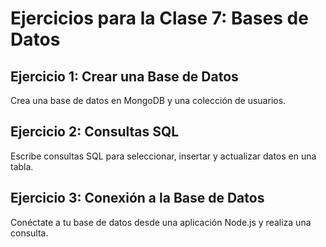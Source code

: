 # Ejercicios para la Clase 7: Bases de Datos

## Ejercicio 1: Crear una Base de Datos
Crea una base de datos en MongoDB y una colección de usuarios.

## Ejercicio 2: Consultas SQL
Escribe consultas SQL para seleccionar, insertar y actualizar datos en una tabla.

## Ejercicio 3: Conexión a la Base de Datos
Conéctate a tu base de datos desde una aplicación Node.js y realiza una consulta.
